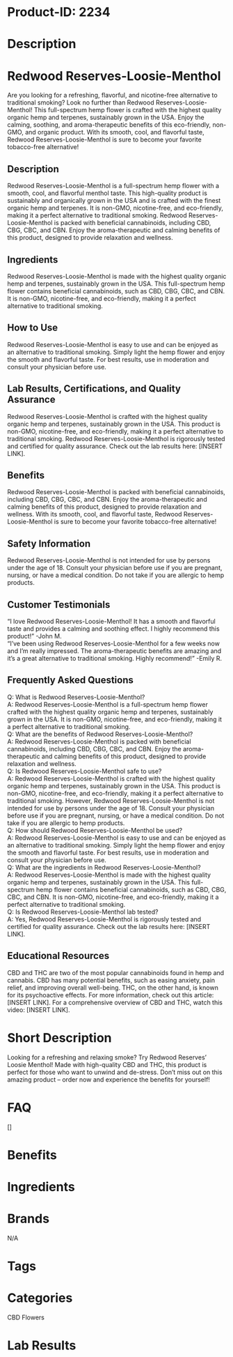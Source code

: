# Product-ID: 2234

# Description

<h1>
 Redwood Reserves-Loosie-Menthol<br />
</h1>
<p>
 Are you looking for a refreshing, flavorful, and nicotine-free alternative to traditional smoking? Look no further than Redwood Reserves-Loosie-Menthol! This full-spectrum hemp flower is crafted with the highest quality organic hemp and terpenes, sustainably grown in the USA. Enjoy the calming, soothing, and aroma-therapeutic benefits of this eco-friendly, non-GMO, and organic product. With its smooth, cool, and flavorful taste, Redwood Reserves-Loosie-Menthol is sure to become your favorite tobacco-free alternative!
</p>
<h2>
 Description<br />
</h2>
<p>
 Redwood Reserves-Loosie-Menthol is a full-spectrum hemp flower with a smooth, cool, and flavorful menthol taste. This high-quality product is sustainably and organically grown in the USA and is crafted with the finest organic hemp and terpenes. It is non-GMO, nicotine-free, and eco-friendly, making it a perfect alternative to traditional smoking. Redwood Reserves-Loosie-Menthol is packed with beneficial cannabinoids, including CBD, CBG, CBC, and CBN. Enjoy the aroma-therapeutic and calming benefits of this product, designed to provide relaxation and wellness.
</p>
<h2>
 Ingredients<br />
</h2>
<p>
 Redwood Reserves-Loosie-Menthol is made with the highest quality organic hemp and terpenes, sustainably grown in the USA. This full-spectrum hemp flower contains beneficial cannabinoids, such as CBD, CBG, CBC, and CBN. It is non-GMO, nicotine-free, and eco-friendly, making it a perfect alternative to traditional smoking.
</p>
<h2>
 How to Use<br />
</h2>
<p>
 Redwood Reserves-Loosie-Menthol is easy to use and can be enjoyed as an alternative to traditional smoking. Simply light the hemp flower and enjoy the smooth and flavorful taste. For best results, use in moderation and consult your physician before use.
</p>
<h2>
 Lab Results, Certifications, and Quality Assurance<br />
</h2>
<p>
 Redwood Reserves-Loosie-Menthol is crafted with the highest quality organic hemp and terpenes, sustainably grown in the USA. This product is non-GMO, nicotine-free, and eco-friendly, making it a perfect alternative to traditional smoking. Redwood Reserves-Loosie-Menthol is rigorously tested and certified for quality assurance. Check out the lab results here: [INSERT LINK].
</p>
<h2>
 Benefits<br />
</h2>
<p>
 Redwood Reserves-Loosie-Menthol is packed with beneficial cannabinoids, including CBD, CBG, CBC, and CBN. Enjoy the aroma-therapeutic and calming benefits of this product, designed to provide relaxation and wellness. With its smooth, cool, and flavorful taste, Redwood Reserves-Loosie-Menthol is sure to become your favorite tobacco-free alternative!
</p>
<h2>
 Safety Information<br />
</h2>
<p>
 Redwood Reserves-Loosie-Menthol is not intended for use by persons under the age of 18. Consult your physician before use if you are pregnant, nursing, or have a medical condition. Do not take if you are allergic to hemp products.
</p>
<h2>
 Customer Testimonials<br />
</h2>
<p>
 “I love Redwood Reserves-Loosie-Menthol! It has a smooth and flavorful taste and provides a calming and soothing effect. I highly recommend this product!” -John M.<br />
“I’ve been using Redwood Reserves-Loosie-Menthol for a few weeks now and I’m really impressed. The aroma-therapeutic benefits are amazing and it’s a great alternative to traditional smoking. Highly recommend!” -Emily R.
</p>
<h2>
 Frequently Asked Questions<br />
</h2>
<p>
 Q: What is Redwood Reserves-Loosie-Menthol?<br />
A: Redwood Reserves-Loosie-Menthol is a full-spectrum hemp flower crafted with the highest quality organic hemp and terpenes, sustainably grown in the USA. It is non-GMO, nicotine-free, and eco-friendly, making it a perfect alternative to traditional smoking.<br />
Q: What are the benefits of Redwood Reserves-Loosie-Menthol?<br />
A: Redwood Reserves-Loosie-Menthol is packed with beneficial cannabinoids, including CBD, CBG, CBC, and CBN. Enjoy the aroma-therapeutic and calming benefits of this product, designed to provide relaxation and wellness.<br />
Q: Is Redwood Reserves-Loosie-Menthol safe to use?<br />
A: Redwood Reserves-Loosie-Menthol is crafted with the highest quality organic hemp and terpenes, sustainably grown in the USA. This product is non-GMO, nicotine-free, and eco-friendly, making it a perfect alternative to traditional smoking. However, Redwood Reserves-Loosie-Menthol is not intended for use by persons under the age of 18. Consult your physician before use if you are pregnant, nursing, or have a medical condition. Do not take if you are allergic to hemp products.<br />
Q: How should Redwood Reserves-Loosie-Menthol be used?<br />
A: Redwood Reserves-Loosie-Menthol is easy to use and can be enjoyed as an alternative to traditional smoking. Simply light the hemp flower and enjoy the smooth and flavorful taste. For best results, use in moderation and consult your physician before use.<br />
Q: What are the ingredients in Redwood Reserves-Loosie-Menthol?<br />
A: Redwood Reserves-Loosie-Menthol is made with the highest quality organic hemp and terpenes, sustainably grown in the USA. This full-spectrum hemp flower contains beneficial cannabinoids, such as CBD, CBG, CBC, and CBN. It is non-GMO, nicotine-free, and eco-friendly, making it a perfect alternative to traditional smoking.<br />
Q: Is Redwood Reserves-Loosie-Menthol lab tested?<br />
A: Yes, Redwood Reserves-Loosie-Menthol is rigorously tested and certified for quality assurance. Check out the lab results here: [INSERT LINK].
</p>
<h2>
 Educational Resources<br />
</h2>
<p>
 CBD and THC are two of the most popular cannabinoids found in hemp and cannabis. CBD has many potential benefits, such as easing anxiety, pain relief, and improving overall well-being. THC, on the other hand, is known for its psychoactive effects. For more information, check out this article: [INSERT LINK]. For a comprehensive overview of CBD and THC, watch this video: [INSERT LINK].</p>


# Short Description

<p>Looking for a refreshing and relaxing smoke? Try Redwood Reserves&#8217; Loosie Menthol! Made with high-quality CBD and THC, this product is perfect for those who want to unwind and de-stress. Don&#8217;t miss out on this amazing product &#8211; order now and experience the benefits for yourself!</p>


# FAQ
[]

# Benefits



# Ingredients



# Brands

N/A

# Tags



# Categories

CBD Flowers

# Lab Results
